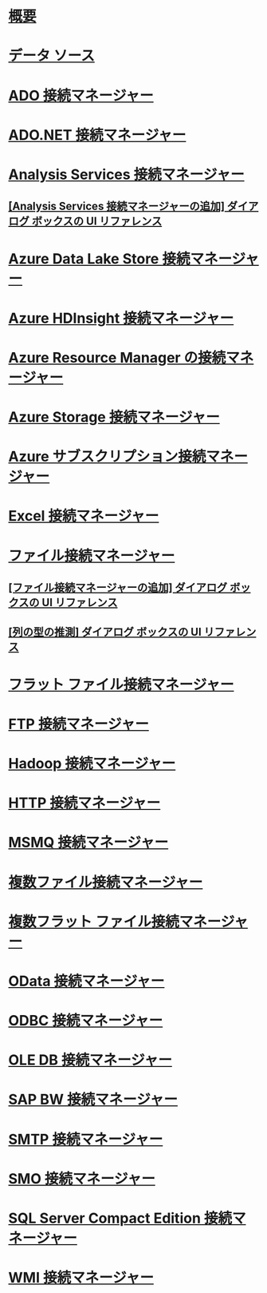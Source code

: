 # [概要](integration-services-ssis-connections.md)  
# [データ ソース](data-sources.md)  
# [ADO 接続マネージャー](ado-connection-manager.md)  
# [ADO.NET 接続マネージャー](ado-net-connection-manager.md)  
# [Analysis Services 接続マネージャー](analysis-services-connection-manager.md)  
## [[Analysis Services 接続マネージャーの追加] ダイアログ ボックスの UI リファレンス](add-analysis-services-connection-manager-dialog-box-ui-reference.md)  
# [Azure Data Lake Store 接続マネージャー](azure-data-lake-store-connection-manager.md)  
# [Azure HDInsight 接続マネージャー](azure-hdinsight-connection-manager.md)  
# [Azure Resource Manager の接続マネージャー](azure-resource-manager-connection-manager.md)  
# [Azure Storage 接続マネージャー](azure-storage-connection-manager.md)  
# [Azure サブスクリプション接続マネージャー](azure-subscription-connection-manager.md)  
# [Excel 接続マネージャー](excel-connection-manager.md)  
# [ファイル接続マネージャー](file-connection-manager.md)  
## [[ファイル接続マネージャーの追加] ダイアログ ボックスの UI リファレンス](add-file-connection-manager-dialog-box-ui-reference.md)  
## [[列の型の推測] ダイアログ ボックスの UI リファレンス](suggest-column-types-dialog-box-ui-reference.md)  
# [フラット ファイル接続マネージャー](flat-file-connection-manager.md)  
# [FTP 接続マネージャー](ftp-connection-manager.md)  
# [Hadoop 接続マネージャー](hadoop-connection-manager.md)  
# [HTTP 接続マネージャー](http-connection-manager.md)  
# [MSMQ 接続マネージャー](msmq-connection-manager.md)  
# [複数ファイル接続マネージャー](multiple-files-connection-manager.md)  
# [複数フラット ファイル接続マネージャー](multiple-flat-files-connection-manager.md)  
# [OData 接続マネージャー](odata-connection-manager.md)  
# [ODBC 接続マネージャー](odbc-connection-manager.md)  
# [OLE DB 接続マネージャー](ole-db-connection-manager.md)  
# [SAP BW 接続マネージャー](sap-bw-connection-manager.md)  
# [SMTP 接続マネージャー](smtp-connection-manager.md)  
# [SMO 接続マネージャー](smo-connection-manager.md)  
# [SQL Server Compact Edition 接続マネージャー](sql-server-compact-edition-connection-manager.md)  
# [WMI 接続マネージャー](wmi-connection-manager.md)  
